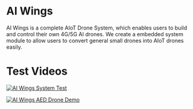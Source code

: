 # AI Wings

AI Wings is a complete AIoT Drone System, which enables users to build and control their own 4G/5G AI drones. We create a embedded system module to allow users to convert general small drones into AIoT drones easily.

# Test Videos

[![AI Wings System Test](http://img.youtube.com/vi/ou2W5PuoimQ/0.jpg)](https://www.youtube.com/watch?v=ou2W5PuoimQ)

[![AI Wings AED Drone Demo](http://img.youtube.com/vi/jq7bbERNfHk/0.jpg)](https://www.youtube.com/watch?v=jq7bbERNfHk)

